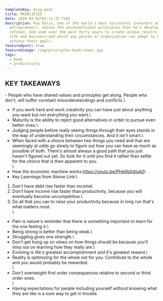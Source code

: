 ```yaml
---
templateKey: blog-post
title: PRINCIPLES
date: 2020-03-01T02:11:37.738Z
description: Ray Dalio, one of the world's most successful investors and
  entrepreneurs, shares the unconventional principles that he's developed,
  refined, and used over the past forty years to create unique results in both
  life and business—and which any person or organization can adopt to help
  achieve their goals.
featuredpost: true
featuredimage: /img/principles-book-cover.jpg
tags:
  - book
  - productivity
---
```

## KEY TAKEAWAYS

\- People who have shared values and principles get along. People who don't, will suffer constant misunderstandings and conflicts.\
- If you work hard and work creativity you can have just about anything you want but not everything you want.\
- Maturity is the ability to reject good alternatives in order to pursue even better ones.\
- Judging people before really seeing things through their eyes stands in the way of understanding their circumstances. And it isn't smart.\
- When faced with a choice between two things you need and that are seemingly at odds go slowly to figure out how you can have as much as possible of both. There's almost always a good path that you just haven't figured out yet. So look for it until you find it rather than settle for the choice that is then apparent to you.\
\
- How the economic machine works:<https://youtu.be/PHe0bXAIuk0>\
- Key Learnings from Above Link:\
1. Don't have debt rise faster than income\
2. Don't have income rise faster than productivity, because you will eventually become uncompetitive.\
3. Do all that you can to raise your productivity because in long run that's what matters most.\
\
- Pain is nature's reminder that there is something important to learn for the one feeling it.\
- Being strong is better than being weak.\
- Struggling gives one strength.\
- Don't get hung up on views on how things should be because you'll miss out on learning how they really are.\
- Evolving is life's greatest accomplishment and it's greatest reward.\
- Reality is optimizing for the whole not for you. Contribute to the whole and you would probably be rewarded.\
\
- Don't overweight first order consequences relative to second or third order ones.\
\
- Having expectations for people including yourself without knowing what they are like is a sure way to get in trouble.
